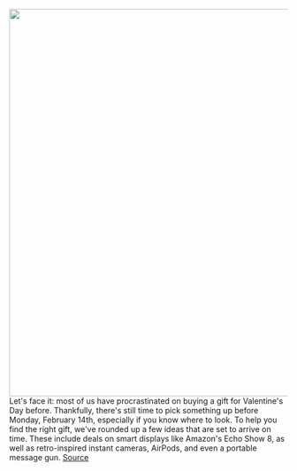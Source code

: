 <img src='https://cdn.vox-cdn.com/thumbor/WIF9rxsn3zbRgFux9dUr5yhaK0I=/0x0:2040x1360/1200x800/filters:focal(857x517:1183x843)/cdn.vox-cdn.com/uploads/chorus_image/image/70500575/bfarsace_200910_4188_0003.0.0.jpg' width='700px' /><br/>
Let's face it: most of us have procrastinated on buying a gift for Valentine's Day before. Thankfully, there's still time to pick something up before Monday, February 14th, especially if you know where to look. To help you find the right gift, we've rounded up a few ideas that are set to arrive on time. These include deals on smart displays like Amazon's Echo Show 8, as well as retro-inspired instant cameras, AirPods, and even a portable message gun.
<a href='https://www.theverge.com/22929105/valentines-day-gifts-best-last-minute-tech-gaming-gadgets-gift-cards-shipping'> Source <a/>